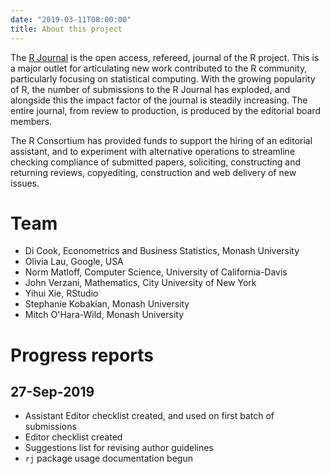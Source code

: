 ```yaml
---
date: "2019-03-11T08:00:00"
title: About this project
---
```


The [R Journal](https://journal.r-project.org) is the open access, refereed, journal of the R project. This is a major outlet for articulating new work contributed to the R community, particularly focusing on statistical computing. With the growing popularity of R, the number of submissions to the R Journal has exploded, and alongside this the impact factor of the journal is steadily increasing. The entire journal, from review to production, is produced by the editorial board members.

The R Consortium has provided funds to support the hiring of an editorial assistant, and to experiment with alternative operations to streamline checking compliance of submitted papers, soliciting, constructing and returning reviews, copyediting, construction and web delivery of new issues. 

# Team

- Di Cook, Econometrics and Business Statistics, Monash University
- Olivia Lau, Google, USA
- Norm Matloff, Computer Science, University of California-Davis
- John Verzani, Mathematics, City University of New York
- Yihui Xie, RStudio
- Stephanie Kobakian, Monash University
- Mitch O'Hara-Wild, Monash University

# Progress reports

## 27-Sep-2019 

- Assistant Editor checklist created, and used on first batch of submissions
- Editor checklist created
- Suggestions list for revising author guidelines 
- `rj` package usage documentation begun
